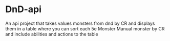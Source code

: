 # DnD-api
An api project that takes values monsters from dnd by CR and displays them in a table where you can sort each 5e Monster Manual monster by CR and include abilities and actions to the table
